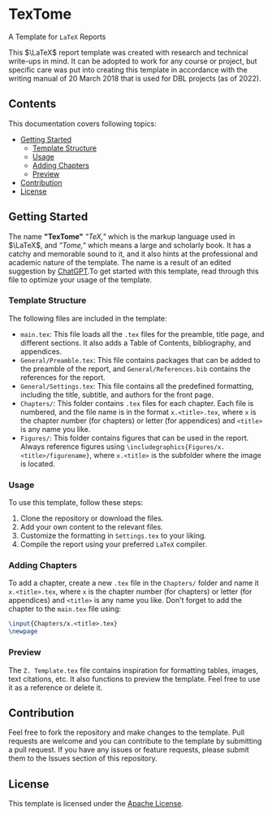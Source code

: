# TexTome
A Template for `LaTeX` Reports


This $\LaTeX$ report template was created with research and technical write-ups in mind. It can be adopted to work for any course or project, but specific care was put into creating this template in accordance with the writing manual of 20 March 2018 that is used for DBL projects (as of 2022).

## Contents

This documentation covers following topics:  

- [Getting Started](#getting-started)
  + [Template Structure](#template-structure)
  + [Usage](#usage)
  + [Adding Chapters](#adding-chapters)
  + [Preview](#preview)
- [Contribution](#contribution)
- [License](#license)

## Getting Started

The name **"TexTome"** _"TeX,"_ which is the markup language used in $\LaTeX$, and _"Tome,"_ which means a large and scholarly book. It has a catchy and memorable sound to it, and it also hints at the professional and academic nature of the template. The name is a result of an edited suggestion by [ChatGPT](https://chat.openai.com/chat).To get started with this template, read through this file to optimize your usage of the template.

### Template Structure

The following files are included in the template:

- `main.tex`: This file loads all the `.tex` files for the preamble, title page, and different sections. It also adds a Table of Contents, bibliography, and appendices.
- `General/Preamble.tex`: This file contains packages that can be added to the preamble of the report, and `General/References.bib` contains the references for the report.
- `General/Settings.tex`: This file contains all the predefined formatting, including the title, subtitle, and authors for the front page.
- `Chapters/`: This folder contains `.tex` files for each chapter. Each file is numbered, and the file name is in the format `x.<title>.tex`, where `x` is the chapter number (for chapters) or letter (for appendices) and `<title>` is any name you like.
- `Figures/`: This folder contains figures that can be used in the report. Always reference figures using `\includegraphics{Figures/x.<title>/figurename}`, where `x.<title>` is the subfolder where the image is located.

### Usage

To use this template, follow these steps:

1. Clone the repository or download the files.
2. Add your own content to the relevant files.
3. Customize the formatting in `Settings.tex` to your liking.
4. Compile the report using your preferred `LaTeX` compiler.

### Adding Chapters

To add a chapter, create a new `.tex` file in the `Chapters/` folder and name it `x.<title>.tex`, where `x` is the chapter number (for chapters) or letter (for appendices) and `<title>` is any name you like. Don't forget to add the chapter to the `main.tex` file using:

```latex
\input{Chapters/x.<title>.tex}
\newpage
``` 

### Preview

The `Z. Template.tex` file contains inspiration for formatting tables, images, text citations, etc. It also functions to preview the template. Feel free to use it as a reference or delete it.

## Contribution

Feel free to fork the repository and make changes to the template. Pull requests are welcome and you can contribute to the template by submitting a pull request. If you have any issues or feature requests, please submit them to the Issues section of this repository.

## License  

This template is licensed under the [Apache License](./LICENSE).
